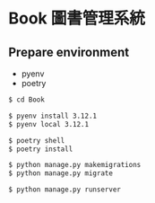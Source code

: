 # Book 圖書管理系統

## Prepare environment

- pyenv
- poetry

```bash
$ cd Book

$ pyenv install 3.12.1
$ pyenv local 3.12.1

$ poetry shell
$ poetry install

$ python manage.py makemigrations
$ python manage.py migrate

$ python manage.py runserver
```